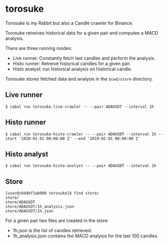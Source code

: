 # torosuke

Torosuke is my Rabbit but also a Candle crawler for Binance.

Torosuke retreives historical data for a given pair and computes a MACD analysis.

There are three running modes:

- Live runner: Constantly fetch last candles and perform the analysis.
- Histo runner: Retreive historical candles for a given pair.
- Histo analyst: run historical analysis on historical candle.

Torosuke stores fetched data and analysis in the `$cwd/store` directory.

## Live runner

```ShellSession
$ cabal run torosuke-live-crawler -- --pair ADAUSDT --interval 1h
```

## Histo runner

```ShellSession
$ cabal run torosuke-histo-crawler -- --pair ADAUSDT --interval 1h --start '2020-01-01 00:00:00 Z' --end '2019-01-01 00:00:00 Z'
```

## Histo analyst

```ShellSession
$ cabal run torosuke-histo-analyst -- --pair ADAUSDT --interval 1h
```

## Store

```ShellSession
[user@c6d4bf1ab000 torosuke]$ find store/
store/
store/ADAUSDT
store/ADAUSDT/1h_analysis.json
store/ADAUSDT/1h.json
```

For a given pair two files are created in the store:

- 1h.json is the list of candles retrieved.
- 1h_analysis.json contains the MACD analysis for the last 100 candles.
